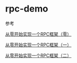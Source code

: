 # rpc-demo
参考

[从零开始实现一个RPC框架（零）](https://juejin.im/post/5c7b9967518825470368d8d4)

[从零开始实现一个RPC框架（一）
](https://juejin.im/post/5c7bcdb2e51d452f5a38e461)

[从零开始实现一个RPC框架（二）
](https://juejin.im/post/5c8de09fe51d45242c195117)